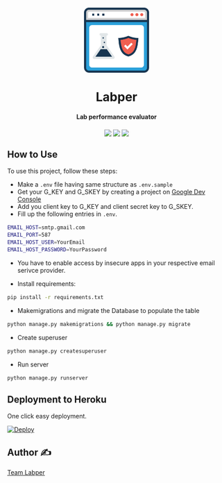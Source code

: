 <p align='center'> <img src="static/icons/lab.png" align="center" width="150"></p>

<h1 align="center">Labper</h1>
<h4 align="center">Lab performance evaluator</h4>

<p align="center">
<a href="https://travis-ci.com/aashutoshrathi/labper"><img src="https://img.shields.io/travis/aashutoshrathi/labper/master.svg?style=for-the-badge" align="center"></a>
<a href="https://heroku.com/deploy?template=http://github.com/aashutoshrathi/labper"><img src="https://www.herokucdn.com/deploy/button.svg" align="center"></a>
<img src="https://img.shields.io/pypi/pyversions/Django.svg?style=for-the-badge" align="center">
</p>


## How to Use

To use this project, follow these steps:

- Make a `.env` file having same structure as `.env.sample`
- Get your G_KEY and G_SKEY by creating a project on [Google Dev Console](http://console.developers.google.com/)
- Add you client key to G_KEY and client secret key to G_SKEY.
- Fill up the following entries in `.env`.

```bash
EMAIL_HOST=smtp.gmail.com
EMAIL_PORT=587
EMAIL_HOST_USER=YourEmail
EMAIL_HOST_PASSWORD=YourPassword
```

- You have to enable access by insecure apps in your respective email serivce provider.

- Install requirements:

```bash
pip install -r requirements.txt
```

- Makemigrations and migrate the Database to populate the table

```bash
python manage.py makemigrations && python manage.py migrate
```

- Create superuser

```bash
python manage.py createsuperuser
```

- Run server

```bash
python manage.py runserver
```

## Deployment to Heroku

One click easy deployment.

[![Deploy](https://www.herokucdn.com/deploy/button.svg)](https://heroku.com/deploy?template=http://github.com/aashutoshrathi/labper)


## Author ✍️

[Team Labper](https://labper.herokuapp.com/about/)

